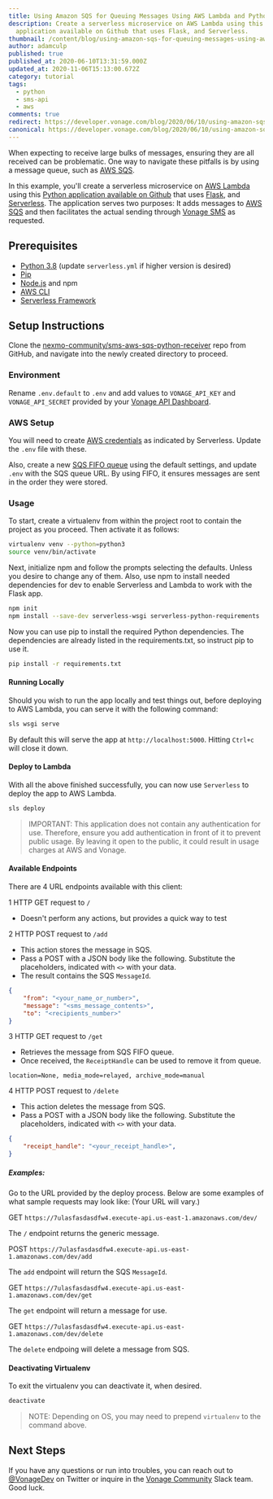 ```yaml
---
title: Using Amazon SQS for Queuing Messages Using AWS Lambda and Python
description: Create a serverless microservice on AWS Lambda using this Python
  application available on Github that uses Flask, and Serverless.
thumbnail: /content/blog/using-amazon-sqs-for-queuing-messages-using-aws-lambda-and-python/Blog_Send-Incoming-SMS_1200x600.png
author: adamculp
published: true
published_at: 2020-06-10T13:31:59.000Z
updated_at: 2020-11-06T15:13:00.672Z
category: tutorial
tags:
  - python
  - sms-api
  - aws
comments: true
redirect: https://developer.vonage.com/blog/2020/06/10/using-amazon-sqs-for-queuing-messages-using-aws-lambda-and-python
canonical: https://developer.vonage.com/blog/2020/06/10/using-amazon-sqs-for-queuing-messages-using-aws-lambda-and-python
---
```


When expecting to receive large bulks of messages, ensuring they are all received can be problematic. One way to navigate these pitfalls is by using a message queue, such as [AWS SQS](https://aws.amazon.com/sqs/).

In this example, you'll create a serverless microservice on [AWS Lambda](https://aws.amazon.com/lambda/) using this [Python application available on Github](https://github.com/nexmo-community/sms-aws-sqs-python-receiver) that uses [Flask](https://flask.palletsprojects.com/en/1.1.x/), and [Serverless](https://serverless.com/framework/docs/getting-started/). The application serves two purposes: It adds messages to [AWS SQS](https://aws.amazon.com/sqs/) and then facilitates the actual sending through [Vonage SMS](https://www.vonage.com/communications-apis/sms/) as requested.

## Prerequisites
* [Python 3.8](https://www.python.org) (update `serverless.yml` if higher version is desired)
* [Pip](https://pypi.org/project/pip/) 
* [Node.js](https://nodejs.org/en/) and npm
* [AWS CLI](https://aws.amazon.com/cli/)
* [Serverless Framework](https://serverless.com/framework/docs/getting-started/)

<sign-up></sign-up>

## Setup Instructions
Clone the [nexmo-community/sms-aws-sqs-python-receiver](https://github.com/nexmo-community/sms-aws-sqs-python-receiver) repo from GitHub, and navigate into the newly created directory to proceed.

### Environment
Rename `.env.default` to `.env` and add values to `VONAGE_API_KEY` and `VONAGE_API_SECRET` provided by your [Vonage API Dashboard](https://dashboard.nexmo.com/).

### AWS Setup
You will need to create [AWS credentials](https://www.serverless.com/framework/docs/providers/aws/guide/credentials/) as indicated by Serverless. Update the `.env` file with these.

Also, create a new [SQS FIFO queue](https://aws.amazon.com/sqs/) using the default settings, and update `.env` with the SQS queue URL. By using FIFO, it ensures messages are sent in the order they were stored.

### Usage
To start, create a virtualenv from within the project root to contain the project as you proceed. Then activate it as follows:

```bash
virtualenv venv --python=python3
source venv/bin/activate
```

Next, initialize npm and follow the prompts selecting the defaults. Unless you desire to change any of them. Also, use npm to install needed dependencies for dev to enable Serverless and Lambda to work with the Flask app.

```bash
npm init
npm install --save-dev serverless-wsgi serverless-python-requirements
```

Now you can use pip to install the required Python dependencies. The dependencies are already listed in the requirements.txt, so instruct pip to use it.

```bash
pip install -r requirements.txt
```

#### Running Locally
Should you wish to run the app locally and test things out, before deploying to AWS Lambda, you can serve it with the following command:

```bash
sls wsgi serve
```

By default this will serve the app at `http://localhost:5000`. Hitting `Ctrl+c` will close it down.

#### Deploy to Lambda
With all the above finished successfully, you can now use `Serverless` to deploy the app to AWS Lambda.

```bash
sls deploy
```

> IMPORTANT: This application does not contain any authentication for use. Therefore, ensure you add authentication in front of it to prevent public usage. By leaving it open to the public, it could result in usage charges at AWS and Vonage.

#### Available Endpoints
There are 4 URL endpoints available with this client:

1 HTTP GET request to `/`

* Doesn't perform any actions, but provides a quick way to test

2 HTTP POST request to `/add`

* This action stores the message in SQS.
* Pass a POST with a JSON body like the following. Substitute the placeholders, indicated with `<>` with your data.
* The result contains the SQS `MessageId`.

```json
{
    "from": "<your_name_or_number>",
    "message": "<sms_message_contents>",
    "to": "<recipients_number>"
}
```

3 HTTP GET request to `/get`

* Retrieves the message from SQS FIFO queue.
* Once received, the `ReceiptHandle` can be used to remove it from queue.
    
```text
location=None, media_mode=relayed, archive_mode=manual
```

4 HTTP POST request to `/delete`

* This action deletes the message from SQS.
* Pass a POST with a JSON body like the following. Substitute the placeholders, indicated with `<>` with your data.

```json
{
    "receipt_handle": "<your_receipt_handle>",
}
```

##### Examples:
Go to the URL provided by the deploy process. Below are some examples of what sample requests may look like: (Your URL will vary.)

GET `https://7ulasfasdasdfw4.execute-api.us-east-1.amazonaws.com/dev/`

The `/` endpoint returns the generic message.

POST `https://7ulasfasdasdfw4.execute-api.us-east-1.amazonaws.com/dev/add`

The `add` endpoint will return the SQS `MessageId`.

GET `https://7ulasfasdasdfw4.execute-api.us-east-1.amazonaws.com/dev/get`

The `get` endpoint will return a message for use.

GET `https://7ulasfasdasdfw4.execute-api.us-east-1.amazonaws.com/dev/delete`

The `delete` endpoing will delete a message from SQS.

#### Deactivating Virtualenv
To exit the virtualenv you can deactivate it, when desired.

```bash
deactivate
```

> NOTE: Depending on OS, you may need to prepend `virtualenv` to the command above.

## Next Steps
If you have any questions or run into troubles, you can reach out to [@VonageDev](https://twitter.com/vonagedev) on Twitter or inquire in the [Vonage Community](http://vonage-community.slack.com) Slack team. Good luck.